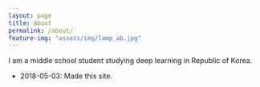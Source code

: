 ```yaml
---
layout: page
title: About
permalink: /about/
feature-img: "assets/img/lamp_ab.jpg"
---
```


I am a middle school student studying deep learning in Republic of Korea.
* 2018-05-03: Made this site.
